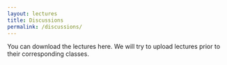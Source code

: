 ```yaml
---
layout: lectures
title: Discussions
permalink: /discussions/
---
```

You can download the lectures here. We will try to upload lectures prior to their corresponding classes.